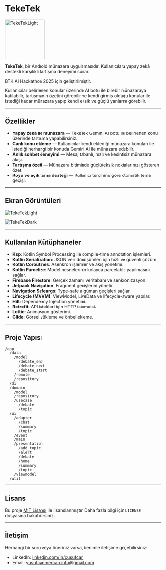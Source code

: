 # TekeTek

<img src="https://github.com/user-attachments/assets/a3a7a3d7-684c-43aa-a06e-c33e146ef316" alt="TekeTekLight" width="128"/>

**TekeTek**, bir Android münazara uygulamasıdır. Kullanıcılara yapay zekâ destekli karşılıklı tartışma deneyimi sunar.

BTK AI Hackathon 2025 için geliştirilmiştir.

Kullanıcılar belirlenen konular üzerinde AI botu ile birebir münazaraya katılabilir, tartışmanın özetini görebilir ve kendi girmiş olduğu konular ile istediği kadar münazara yapıp kendi eksik ve güçlü yanlarını görebilir.

---

## Özellikler

- **Yapay zekâ ile münazara** — TekeTek Gemini AI botu ile belirlenen konu üzerinde tartışma yapabilirsiniz.
- **Canlı konu ekleme** — Kullanıcılar kendi eklediği münazara konuları ile istediği herhangi bir konuda Gemini AI ile münazara edebilir.
- **Anlık sohbet deneyimi** — Mesaj tabanlı, hızlı ve kesintisiz münazara akışı.
- **Tartışma özeti** — Münazara bitiminde güçlü/eksik noktalarınızı gösteren özet.
- **Koyu ve açık tema desteği** — Kullanıcı tercihine göre otomatik tema geçişi.

---

## Ekran Görüntüleri

![TekeTekLight](https://github.com/user-attachments/assets/0871c82c-6167-4dfd-bc29-50e838f689d3)

![TekeTekDark](https://github.com/user-attachments/assets/8368376a-14f9-43be-8bc2-e3c8b2380b25)

---

## Kullanılan Kütüphaneler

- **Ksp**: Kotlin Symbol Processing ile compile-time annotation işlemleri.  
- **Kotlin Serialization**: JSON veri dönüşümleri için hızlı ve güvenli çözüm.  
- **Kotlin Coroutines**: Asenkron işlemler ve akış yönetimi.  
- **Kotlin Parcelize**: Model nesnelerinin kolayca parcelable yapılmasını sağlar.  
- **Firebase Firestore**: Gerçek zamanlı veritabanı ve senkronizasyon.  
- **Jetpack Navigation**: Fragment geçişlerini yönetir.  
- **Navigation Safeargs**: Type-safe argüman geçişleri sağlar.  
- **Lifecycle (MVVM)**: ViewModel, LiveData ve lifecycle-aware yapılar.  
- **Hilt**: Dependency Injection yönetimi.  
- **Retrofit**: API istekleri için HTTP istemcisi.  
- **Lottie**: Animasyon gösterimi.  
- **Glide**: Görsel yükleme ve önbellekleme.  

---

## Proje Yapısı

```
/app
  /data
    /model
      /debate_end
      /debate_next
      /debate_start
    /remote
    /repository
  /di
  /domain
    /model
    /repository
    /usecase
      /debate
      /topic
  /ui
    /adapter
      /chat
      /summary
      /topic
    /event
    /main
    /presentation
      /add_topic
      /alert
      /debate
      /home
      /summary
      /topic
    /viewmodel
  /util
```

---

## Lisans

Bu proje [MIT Lisansı](LICENSE) ile lisanslanmıştır. Daha fazla bilgi için `LICENSE` dosyasına bakabilirsiniz.

---

## İletişim

Herhangi bir soru veya öneriniz varsa, benimle iletişime geçebilirsiniz:
 
- LinkedIn: [linkedin.com/in/cusufcan](https://linkedin.com/in/cusufcan)
- Email: [yusufcanmercan.info@gmail.com](mailto:yusufcanmercan.info@gmail.com)
